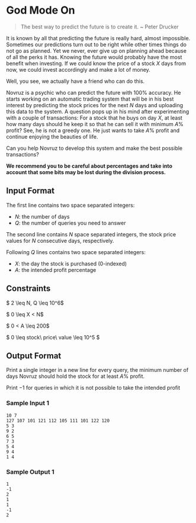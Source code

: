 # God Mode On


> The best way to predict the future is to create it. ~ Peter Drucker

It is known by all that predicting the future is really hard, almost impossible. Sometimes our predictions turn out to be right while other times things do not go as planned. Yet we never, ever give up on planning ahead because of all the perks it has. Knowing the future would probably have the most benefit when investing. If we could know the price of a stock $X$ days from now, we could invest accordingly and make a lot of money.

Well, you see, we actually have a friend who can do this.

Novruz is a psychic who can predict the future with $100\%$ accuracy. He starts working on an automatic trading system that will be in his best interest by predicting the stock prices for the next $N$ days and uploading this data to the system. A question pops up in his mind after experimenting with a couple of transactions: For a stock that he buys on day $X$, at least how many days should he keep it so that he can sell it with minimum $A\%$ profit? See, he is not a greedy one. He just wants to take $A\%$ profit and continue enjoying the beauties of life.

Can you help Novruz to develop this system and make the best possible transactions?

**We recommend you to be careful about percentages and take into account that some bits may be lost during the division process.**


## Input Format

The first line contains two space separated integers:
- $N$: the number of days
- $Q$: the number of queries you need to answer

The second line contains $N$ space separated integers, the stock price values for $N$ consecutive days, respectively.

Following $Q$ lines contains two space separated integers:
- $X$: the day the stock is purchased (0-indexed)
- $A$: the intended profit percentage

## Constraints
$ 2 \leq N, Q \leq 10^6$

$ 0 \leq X < N$

$ 0 < A \leq 200$

$ 0 \leq stock\ price\ value \leq 10^5 $

## Output Format

Print a single integer in a new line for every query, the minimum number of days Novruz should hold the stock for at least $A\%$ profit.

Print $-1$ for queries in which it is not possible to take the intended profit

### Sample Input 1
```
10 7
127 107 101 121 112 105 111 101 122 120
5 3
9 2
6 5
7 3
5 4
9 4
1 4
```

### Sample Output 1
```
1
-1
2
1
1
-1
2
```